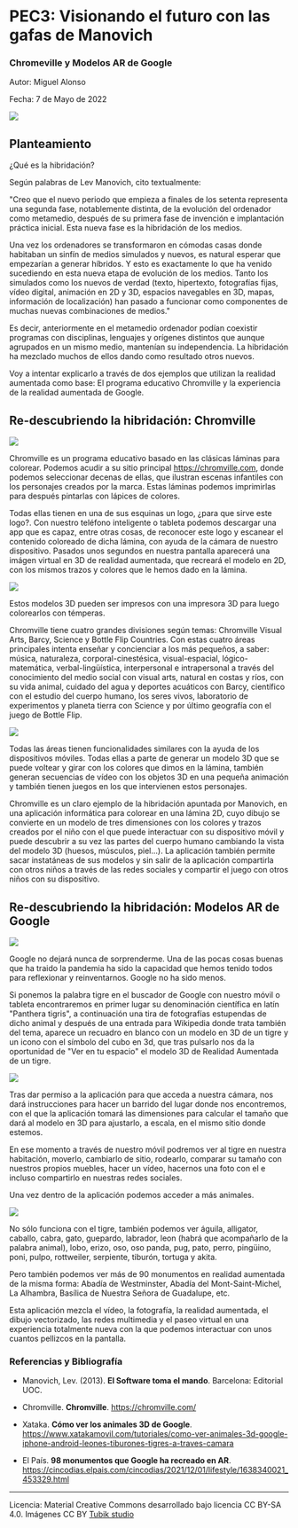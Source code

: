 # PEC3: Visionando el futuro con las gafas de Manovich 

### Chromeville y Modelos AR de Google 


Autor: Miguel Alonso


Fecha: 7 de Mayo de 2022

<img src="https://github.com/migalomel/PEC3_Manovich_Reloaded/blob/main/H%C3%ADbrido.png" /> 


## Planteamiento


¿Qué es la hibridación?

Según palabras de Lev Manovich, cito textualmente:

"Creo que el nuevo periodo que empieza a finales de los setenta representa una segunda fase, notablemente distinta, de la evolución del ordenador como metamedio, después de su primera fase de invención e implantación práctica inicial. Esta nueva fase es la hibridación de los medios.

Una vez los ordenadores se transformaron en cómodas casas donde habitaban un sinfín de medios simulados y nuevos, es natural esperar que empezarían a generar híbridos. Y esto es exactamente lo que ha venido sucediendo en esta nueva etapa de evolución de los medios. Tanto los simulados como los nuevos de verdad (texto, hipertexto, fotografías fijas, vídeo digital, animación en 2D y 3D, espacios navegables en 3D, mapas, información de localización) han pasado a funcionar como componentes de muchas nuevas combinaciones de medios."

Es decir, anteriormente en el metamedio ordenador podían coexistir programas con disciplinas, lenguajes y orígenes distintos que aunque agrupados en un mismo medio, mantenían su independencia. La hibridación ha mezclado muchos de ellos dando como resultado otros nuevos.

Voy a intentar explicarlo a través de dos ejemplos que utilizan la realidad aumentada como base: El programa educativo Chromville y la experiencia de la realidad aumentada de Google.


## Re-descubriendo la hibridación: Chromville

<img src="https://github.com/migalomel/PEC3_Manovich_Reloaded/blob/main/LogoChromvilleApp.png" />

Chromville es un programa educativo basado en las clásicas láminas para colorear. Podemos acudir a su sitio principal https://chromville.com, donde podemos seleccionar decenas de ellas, que ilustran escenas infantiles con los personajes creados por la marca. Estas láminas podemos imprimirlas para después pintarlas con lápices de colores.

Todas ellas tienen en una de sus esquinas un logo, ¿para que sirve este logo?. Con nuestro teléfono inteligente o tableta podemos descargar una app que es capaz, entre otras cosas, de reconocer este logo y escanear el contenido coloreado de dicha lámina, con ayuda de la cámara de nuestro dispositivo. Pasados unos segundos en nuestra pantalla aparecerá una imágen virtual en 3D de realidad aumentada, que recreará el modelo en 2D, con los mismos trazos y colores que le hemos dado en la lámina.

<img src="https://github.com/migalomel/PEC3_Manovich_Reloaded/blob/main/FredTumbado.png" />

Estos modelos 3D pueden ser impresos con una impresora 3D para luego colorearlos con témperas.

Chromville tiene cuatro grandes divisiones según temas: Chromville Visual Arts, Barcy, Science y Bottle Flip Countries. Con estas cuatro áreas principales intenta enseñar y concienciar a los más pequeños, a saber: música, naturaleza, corporal-cinestésica, visual-espacial, lógico-matemática, verbal-lingüística, interpersonal e intrapersonal a través del conocimiento del medio social con visual arts, natural en costas y ríos, con su vida animal, cuidado del agua y deportes acuáticos con Barcy, científico con el estudio del cuerpo humano, los seres vivos, laboratorio de experimentos y planeta tierra con Science y por último geografía con el juego de Bottle Flip.

<img src="https://github.com/migalomel/PEC3_Manovich_Reloaded/blob/main/bottleflip.png" />

Todas las áreas tienen funcionalidades similares con la ayuda de los dispositivos móviles. Todas ellas a parte de generar un modelo 3D que se puede voltear y girar con los colores que dimos en la lámina, también generan secuencias de vídeo con los objetos 3D en una pequeña animación y también tienen juegos en los que intervienen estos personajes. 

Chromville es un claro ejemplo de la hibridación apuntada por Manovich, en una aplicación informática para colorear en una lámina 2D, cuyo dibujo se convierte en un modelo de tres dimensiones con los colores y trazos creados por el niño con el que puede interactuar con su dispositivo móvil y puede descubrir a su vez las partes del cuerpo humano cambiando la vista del modelo 3D (huesos, músculos, piel...). La aplicación también permite sacar instatáneas de sus modelos y sin salir de la aplicación compartirla con otros niños a través de las redes sociales y compartir el juego con otros niños con su dispositivo.




## Re-descubriendo la hibridación: Modelos AR de Google

<img src="https://github.com/migalomel/PEC3_Manovich_Reloaded/blob/main/GoogleAR.png" />

Google no dejará nunca de sorprenderme. Una de las pocas cosas buenas que ha traido la pandemia ha sido la capacidad que hemos tenido todos para reflexionar y reinventarnos. Google no ha sido menos.

Si ponemos la palabra tigre en el buscador de Google con nuestro móvil o tableta encontraremos en primer lugar su denominación científica en latín "Panthera tigris", a continuación una tira de fotografías estupendas de dicho animal y después de una entrada para Wikipedia donde trata también del tema, aparece un recuadro en blanco con un modelo en 3D de un tigre y un icono con el símbolo del cubo en 3d, que tras pulsarlo nos da la oportunidad de "Ver en tu espacio" el modelo 3D de Realidad Aumentada de un tigre.

<img src="https://github.com/migalomel/PEC3_Manovich_Reloaded/blob/main/tigre.jpg" />

Tras dar permiso a la aplicación para que acceda a nuestra cámara, nos dará instrucciones para hacer un barrido del lugar donde nos encontremos, con el que la aplicación tomará las dimensiones para calcular el tamaño que dará al modelo en 3D para ajustarlo, a escala, en el mismo sitio donde estemos.

En ese momento a través de nuestro móvil podremos ver al tigre en nuestra habitación, moverlo, cambiarlo de sitio, rodearlo, comparar su tamaño con nuestros propios muebles, hacer un vídeo, hacernos una foto con el e incluso compartirlo en nuestras redes sociales.

Una vez dentro de la aplicación podemos acceder a más animales.

<img src="https://github.com/migalomel/PEC3_Manovich_Reloaded/blob/main/tiburon.jpg" />

No sólo funciona con el tigre, también podemos ver águila, alligator, caballo, cabra, gato, guepardo, labrador, leon (habrá que acompañarlo de la palabra animal), lobo, erizo, oso, oso panda, pug, pato, perro, pingüino, poni, pulpo, rottweiler, serpiente, tiburón, tortuga y akita.

Pero también podemos ver más de 90 monumentos en realidad aumentada de la misma forma: Abadía de Westminster, Abadía del Mont-Saint-Michel, La Alhambra, Basílica de Nuestra Señora de Guadalupe, etc.

Esta aplicación mezcla el vídeo, la fotografía, la realidad aumentada, el dibujo vectorizado, las redes multimedia y el paseo virtual en una experiencia totalmente nueva con la que podemos interactuar con unos cuantos pellizcos en la pantalla. 


### Referencias y Bibliografía

* Manovich, Lev. (2013). **El Software toma el mando**. Barcelona: Editorial UOC. 

* Chromville. **Chromville**. https://chromville.com/ 

* Xataka. **Cómo ver los animales 3D de Google**. https://www.xatakamovil.com/tutoriales/como-ver-animales-3d-google-iphone-android-leones-tiburones-tigres-a-traves-camara 

* El País. **98 monumentos que Google ha recreado en AR**. https://cincodias.elpais.com/cincodias/2021/12/01/lifestyle/1638340021_453329.html 


----

Licencia: Material Creative Commons desarrollado bajo licencia CC BY-SA 4.0. Imágenes CC BY [Tubik studio](https://blog.tubikstudio.com/how-to-create-original-flat-illustrations-designers-tips/) 
